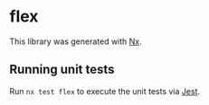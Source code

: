 # flex

This library was generated with [Nx](https://nx.dev).

## Running unit tests

Run `nx test flex` to execute the unit tests via [Jest](https://jestjs.io).
